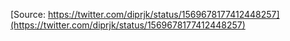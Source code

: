 [Source: https://twitter.com/diprjk/status/1569678177412448257](https://twitter.com/diprjk/status/1569678177412448257)